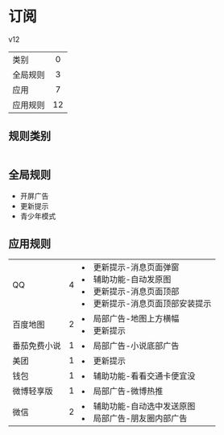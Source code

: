 # 订阅

v12

|||
| - |:-:|
|类别|0|
|全局规则|3|
|应用|7|
|应用规则|12|

## 规则类别

|||
| - |:-:|


## 全局规则

- 开屏广告
- 更新提示
- 青少年模式

## 应用规则

||||
| - |:-:|-|
|QQ|4|<li>更新提示-消息页面弹窗<li>辅助功能-自动发原图<li>更新提示-消息页面顶部<li>更新提示-消息页面顶部安装提示|
|百度地图|2|<li>局部广告-地图上方横幅<li>更新提示|
|番茄免费小说|1|<li>局部广告-小说底部广告|
|美团|1|<li>更新提示|
|钱包|1|<li>辅助功能-看看交通卡便宜没|
|微博轻享版|1|<li>局部广告-微博热推|
|微信|2|<li>辅助功能-自动选中发送原图<li>局部广告-朋友圈内部广告|
